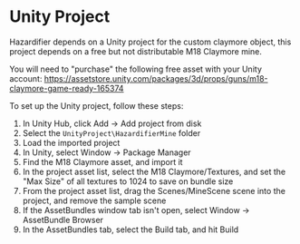 # Unity Project
Hazardifier depends on a Unity project for the custom claymore object, this project depends on a free but not distributable M18 Claymore mine. 

You will need to "purchase" the following free asset with your Unity account: https://assetstore.unity.com/packages/3d/props/guns/m18-claymore-game-ready-165374

To set up the Unity project, follow these steps:
1. In Unity Hub, click Add -> Add project from disk
2. Select the `UnityProject\HazardifierMine` folder
3. Load the imported project
4. In Unity, select Window -> Package Manager
5. Find the M18 Claymore asset, and import it
6. In the project asset list, select the M18 Claymore/Textures, and set the "Max Size" of all textures to 1024 to save on bundle size
7. From the project asset list, drag the Scenes/MineScene scene into the project, and remove the sample scene
8. If the AssetBundles window tab isn't open, select Window -> AssetBundle Browser
9. In the AssetBundles tab, select the Build tab, and hit Build
